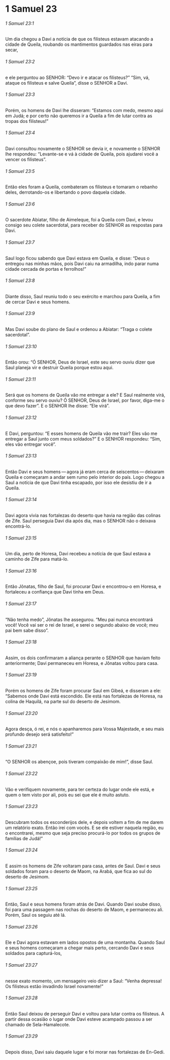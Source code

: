 # 1 Samuel 23

###### 1 Samuel 23:1

Um dia chegou a Davi a notícia de que os filisteus estavam atacando a cidade de Queila, roubando os mantimentos guardados nas eiras para secar,

###### 1 Samuel 23:2

e ele perguntou ao SENHOR: “Devo ir e atacar os filisteus?” “Sim, vá, ataque os filisteus e salve Queila”, disse o SENHOR a Davi.

###### 1 Samuel 23:3

Porém, os homens de Davi lhe disseram: “Estamos com medo, mesmo aqui em Judá; e por certo não queremos ir a Queila a fim de lutar contra as tropas dos filisteus!”

###### 1 Samuel 23:4

Davi consultou novamente o SENHOR se devia ir, e novamente o SENHOR lhe respondeu: “Levante-se e vá à cidade de Queila, pois ajudarei você a vencer os filisteus”.

###### 1 Samuel 23:5

Então eles foram a Queila, combateram os filisteus e tomaram o rebanho deles, derrotando-os e libertando o povo daquela cidade.

###### 1 Samuel 23:6

O sacerdote Abiatar, filho de Aimeleque, foi a Queila com Davi, e levou consigo seu colete sacerdotal, para receber do SENHOR as respostas para Davi.

###### 1 Samuel 23:7

Saul logo ficou sabendo que Davi estava em Queila, e disse: “Deus o entregou nas minhas mãos, pois Davi caiu na armadilha, indo parar numa cidade cercada de portas e ferrolhos!”

###### 1 Samuel 23:8

Diante disso, Saul reuniu todo o seu exército e marchou para Queila, a fim de cercar Davi e seus homens.

###### 1 Samuel 23:9

Mas Davi soube do plano de Saul e ordenou a Abiatar: “Traga o colete sacerdotal”.

###### 1 Samuel 23:10

Então orou: “Ó SENHOR, Deus de Israel, este seu servo ouviu dizer que Saul planeja vir e destruir Queila porque estou aqui.

###### 1 Samuel 23:11

Será que os homens de Queila vão me entregar a ele? E Saul realmente virá, conforme seu servo ouviu? Ó SENHOR, Deus de Israel, por favor, diga-me o que devo fazer”. E o SENHOR lhe disse: “Ele virá”.

###### 1 Samuel 23:12

E Davi, perguntou: “E esses homens de Queila vão me trair? Eles vão me entregar a Saul junto com meus soldados?” E o SENHOR respondeu: “Sim, eles vão entregar você”.

###### 1 Samuel 23:13

Então Davi e seus homens — agora já eram cerca de seiscentos — deixaram Queila e começaram a andar sem rumo pelo interior do país. Logo chegou a Saul a notícia de que Davi tinha escapado, por isso ele desistiu de ir a Queila.

###### 1 Samuel 23:14

Davi agora vivia nas fortalezas do deserto que havia na região das colinas de Zife. Saul perseguia Davi dia após dia, mas o SENHOR não o deixava encontrá-lo.

###### 1 Samuel 23:15

Um dia, perto de Horesa, Davi recebeu a notícia de que Saul estava a caminho de Zife para matá-lo.

###### 1 Samuel 23:16

Então Jônatas, filho de Saul, foi procurar Davi e encontrou-o em Horesa, e fortaleceu a confiança que Davi tinha em Deus.

###### 1 Samuel 23:17

“Não tenha medo”, Jônatas lhe assegurou. “Meu pai nunca encontrará você! Você vai ser o rei de Israel, e serei o segundo abaixo de você; meu pai bem sabe disso”.

###### 1 Samuel 23:18

Assim, os dois confirmaram a aliança perante o SENHOR que haviam feito anteriormente; Davi permaneceu em Horesa, e Jônatas voltou para casa.

###### 1 Samuel 23:19

Porém os homens de Zife foram procurar Saul em Gibeá, e disseram a ele: “Sabemos onde Davi está escondido. Ele está nas fortalezas de Horesa, na colina de Haquilá, na parte sul do deserto de Jesimom.

###### 1 Samuel 23:20

Agora desça, ó rei, e nós o apanharemos para Vossa Majestade, e seu mais profundo desejo será satisfeito!”

###### 1 Samuel 23:21

“O SENHOR os abençoe, pois tiveram compaixão de mim!”, disse Saul.

###### 1 Samuel 23:22

Vão e verifiquem novamente, para ter certeza do lugar onde ele está, e quem o tem visto por ali, pois eu sei que ele é muito astuto.

###### 1 Samuel 23:23

Descubram todos os esconderijos dele, e depois voltem a fim de me darem um relatório exato. Então irei com vocês. E se ele estiver naquela região, eu o encontrarei, mesmo que seja preciso procurá-lo por todos os grupos de famílias de Judá!”

###### 1 Samuel 23:24

E assim os homens de Zife voltaram para casa, antes de Saul. Davi e seus soldados foram para o deserto de Maom, na Arabá, que fica ao sul do deserto de Jesimom.

###### 1 Samuel 23:25

Então, Saul e seus homens foram atrás de Davi. Quando Davi soube disso, foi para uma passagem nas rochas do deserto de Maom, e permaneceu ali. Porém, Saul os seguiu até lá.

###### 1 Samuel 23:26

Ele e Davi agora estavam em lados opostos de uma montanha. Quando Saul e seus homens começaram a chegar mais perto, cercando Davi e seus soldados para capturá-los,

###### 1 Samuel 23:27

nesse exato momento, um mensageiro veio dizer a Saul: “Venha depressa! Os filisteus estão invadindo Israel novamente!”

###### 1 Samuel 23:28

Então Saul deixou de perseguir Davi e voltou para lutar contra os filisteus. A partir dessa ocasião o lugar onde Davi esteve acampado passou a ser chamado de Sela-Hamalecote.

###### 1 Samuel 23:29

Depois disso, Davi saiu daquele lugar e foi morar nas fortalezas de En-Gedi.

